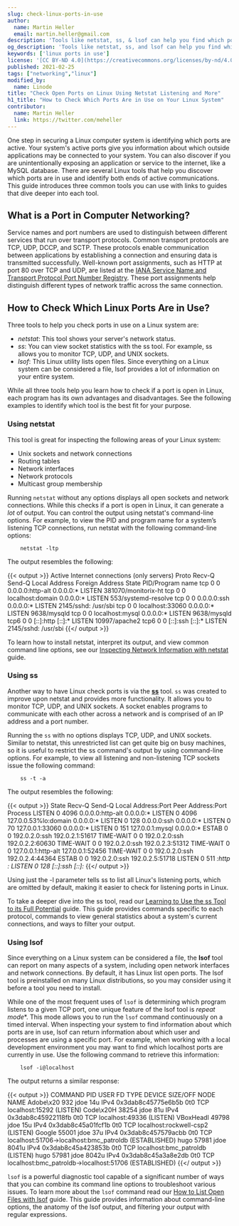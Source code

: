 ```yaml
---
slug: check-linux-ports-in-use
author:
  name: Martin Heller
  email: martin.heller@gmail.com
description: 'Tools like netstat, ss, & lsof can help you find which ports are in use on your Linux system. Use this guide for an introduction to Linux tools. ✓ Read now!'
og_description: 'Tools like netstat, ss, and lsof can help you find which ports are in use on your Linux system. This information helps you monitor your system''s active connections and ensure your system is secure. Use this guide for an introduction to these common Linux networking tools and find links to guides that dive a little bit deeper into each one.'
keywords: ['linux ports in use']
license: '[CC BY-ND 4.0](https://creativecommons.org/licenses/by-nd/4.0)'
published: 2021-02-25
tags: ["networking","linux"]
modified_by:
  name: Linode
title: "Check Open Ports on Linux Using Netstat Listening and More"
h1_title: "How to Check Which Ports Are in Use on Your Linux System"
contributor:
  name: Martin Heller
  link: https://twitter.com/meheller
---
```


One step in securing a Linux computer system is identifying which ports are active. Your system's active ports give you information about which outside applications may be connected to your system. You can also discover if you are unintentionally exposing an application or service to the internet, like a MySQL database. There are several Linux tools that help you discover which ports are in use and identify both ends of active communications. This guide introduces three common tools you can use with links to guides that dive deeper into each tool.

## What is a Port in Computer Networking?

Service names and port numbers are used to distinguish between different services that run over transport protocols. Common transport protocols are TCP, UDP, DCCP, and SCTP. These protocols enable communication between applications by establishing a connection and ensuring data is transmitted successfully. Well-known port assignments, such as HTTP at port 80 over TCP and UDP, are listed at the [IANA Service Name and Transport Protocol Port Number Registry](https://www.iana.org/assignments/service-names-port-numbers/service-names-port-numbers.xhtml). These port assignments help distinguish different types of network traffic across the same connection.

## How to Check Which Linux Ports Are in Use?

Three tools to help you check ports in use on a Linux system are:
- *netstat*: This tool shows your server's network status.
-  *ss*: You can view socket statistics with the ss tool. For example, ss allows you to monitor TCP, UDP, and UNIX sockets.
- *lsof*: This Linux utility lists open files. Since everything on a Linux system can be considered a file, lsof provides a lot of information on your entire system.

While all three tools help you learn how to check if a port is open in Linux, each program has its own advantages and disadvantages. See the following examples to identify which tool is the best fit for your purpose.

### Using netstat

This tool is great for inspecting the following areas of your Linux system:

- Unix sockets and network connections
- Routing tables
- Network interfaces
- Network protocols
- Multicast group membership

Running `netstat` without any options displays all open sockets and network connections. While this checks if a port is open in Linux, it can generate a *lot* of output. You can control the output using netstat's command-line options. For example, to view the PID and program name for a system’s listening TCP connections, run netstat with the following command-line options:

        netstat -ltp

The output resembles the following:

{{< output >}}
Active Internet connections (only servers)
Proto Recv-Q Send-Q Local Address           Foreign Address         State       PID/Program name
tcp        0      0 0.0.0.0:http-alt        0.0.0.0:*               LISTEN      381070/monitorix-ht
tcp        0      0 localhost:domain        0.0.0.0:*               LISTEN      553/systemd-resolve
tcp        0      0 0.0.0.0:ssh             0.0.0.0:*               LISTEN      2145/sshd: /usr/sbi
tcp        0      0 localhost:33060         0.0.0.0:*               LISTEN      9638/mysqld
tcp        0      0 localhost:mysql         0.0.0.0:*               LISTEN      9638/mysqld
tcp6       0      0 [::]:http               [::]:*                  LISTEN      10997/apache2
tcp6       0      0 [::]:ssh                [::]:*                  LISTEN      2145/sshd: /usr/sbi
{{</ output >}}

To learn how to install netstat, interpret its output, and view common command line options, see our [Inspecting Network Information with netstat](/docs/guides/inspecting-network-information-with-netstat/) guide.

### Using ss

Another way to have Linux check ports is via the [**ss**](https://www.linode.com/docs/guides/ss/) tool. `ss` was created to improve upon netstat and provides more functionality. It allows you to monitor TCP, UDP, and UNIX sockets. A socket enables programs to communicate with each other across a network and is comprised of an IP address and a port number.

Running the `ss` with no options displays TCP, UDP, and UNIX sockets. Similar to netstat, this unrestricted list can get quite big on busy machines, so it is useful to restrict the ss command's output by using command-line options. For example, to view all listening and non-listening TCP sockets issue the following command:

        ss -t -a

The output resembles the following:

{{< output >}}
State         Recv-Q     Send-Q         Local Address:Port               Peer Address:Port     Process
LISTEN        0          4096                 0.0.0.0:http-alt                0.0.0.0:*
LISTEN        0          4096           127.0.0.53%lo:domain                  0.0.0.0:*
LISTEN        0          128                  0.0.0.0:ssh                     0.0.0.0:*
LISTEN        0          70                 127.0.0.1:33060                   0.0.0.0:*
LISTEN        0          151                127.0.0.1:mysql                   0.0.0.0:*
ESTAB         0          0              192.0.2.0:ssh               192.0.2.1:51617
TIME-WAIT     0          0              192.0.2.0:ssh              192.0.2.2:60630
TIME-WAIT     0          0              192.0.2.0:ssh               192.0.2.3:51312
TIME-WAIT     0          0                  127.0.0.1:http-alt              127.0.0.1:52456
TIME-WAIT     0          0              192.0.2.0:ssh               192.0.2.4:44364
ESTAB         0          0              192.0.2.0:ssh              192.0.2.5:51718
LISTEN        0          511                        *:http                          *:*
LISTEN        0          128                     [::]:ssh                        [::]:*
{{</ output >}}

Using just the -l parameter tells ss to list all Linux's listening ports, which are omitted by default, making it easier to check for listening ports in Linux.

To take a deeper dive into the ss tool, read our [Learning to Use the ss Tool to its Full Potential](/docs/guides/ss/) guide. This guide provides commands specific to each protocol, commands to view general statistics about a system's current connections, and ways to filter your output.

### Using lsof

Since everything on a Linux system can be considered a file, the **lsof** tool can report on many aspects of a system, including open network interfaces and network connections. By default, it has Linux list open ports. The lsof tool is preinstalled on many Linux distributions, so you may consider using it before a tool you need to install.

While one of the most frequent uses of `lsof` is determining which program listens to a given TCP port, one unique feature of the lsof tool is *repeat mode**. This mode allows you to run the `lsof` command continuously on a timed interval. When inspecting your system to find information about which ports are in use, lsof can return information about which user and processes are using a specific port. For example, when working with a local development environment you may want to find which localhost ports are currently in use. Use the following command to retrieve this information:

        lsof -i@localhost

The output returns a similar response:

{{< output >}}
COMMAND     PID     USER   FD   TYPE             DEVICE SIZE/OFF NODE NAME
Adobe\x20   932     jdoe   14u  IPv4 0x3dab8c45775e6b5b      0t0  TCP localhost:15292 (LISTEN)
Code\x20H 38254     jdoe   81u  IPv4 0x3dab8c45922118fb      0t0  TCP localhost:49336 (LISTEN)
VBoxHeadl 49798     jdoe   15u  IPv4 0x3dab8c45a01fcf1b      0t0  TCP localhost:rockwell-csp2 (LISTEN)
Google    55001     jdoe   37u  IPv4 0x3dab8c457579acbb      0t0  TCP localhost:51706->localhost:bmc_patroldb (ESTABLISHED)
hugo      57981     jdoe 8041u  IPv4 0x3dab8c45a423853b      0t0  TCP localhost:bmc_patroldb (LISTEN)
hugo      57981     jdoe 8042u  IPv4 0x3dab8c45a3a8e2db      0t0  TCP localhost:bmc_patroldb->localhost:51706 (ESTABLISHED)
{{</ output >}}


`lsof` is a powerful diagnostic tool capable of a significant number of ways that you can combine its command line options to troubleshoot various issues. To learn more about the `lsof` command read our [How to List Open Files with lsof](/docs/guides/lsof/) guide. This guide provides information about command-line options, the anatomy of the lsof output, and filtering your output with regular expressions.
